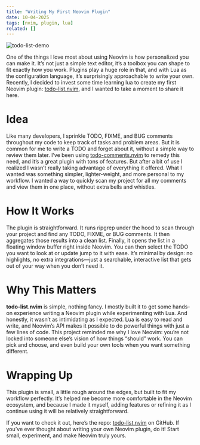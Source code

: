```yaml
---
title: "Writing My First Neovim Plugin"
date: 10-04-2025
tags: [nvim, plugin, lua]
related: []
---
```


![todo-list-demo](/images/posts/todo-list-demo.gif)

One of the things I love most about using Neovim is how personalized you can make it. It’s not just a simple text editor, it’s a toolbox you can shape to fit exactly how you work. Plugins play a huge role in that, and with Lua as the configuration language, it’s surprisingly approachable to write your own.
Recently, I decided to invest some time learning lua to create my first Neovim plugin: [todo-list.nvim](https://github.com/ZachYarbrough/todo-list.nvim), and I wanted to take a moment to share it here.
# Idea
Like many developers, I sprinkle TODO, FIXME, and BUG comments throughout my code to keep track of tasks and problem areas. But it is common for me to write a TODO and forget about it, without a simple way to review them later. I’ve been using [todo-comments.nvim](https://github.com/folke/todo-comments.nvim/tree/main) to remedy this need, and it’s a great plugin with tons of features.
But after a bit of use I realized I wasn’t really taking advantage of everything it offered. What I wanted was something simpler, lighter-weight, and more personal to my workflow. I wanted a way to quickly scan my project for all my comments and view them in one place, without extra bells and whistles.
# How It Works
The plugin is straightforward.
It runs ripgrep under the hood to scan through your project and find any TODO, FIXME, or BUG comments.
It then aggregates those results into a clean list.
Finally, it opens the list in a floating window buffer right inside Neovim. You can then select the TODO you want to look at or update jump to it with ease.
It’s minimal by design: no highlights, no extra integrations—just a searchable, interactive list that gets out of your way when you don’t need it.
# Why This Matters
**todo-list.nvim** is simple, nothing fancy. I mostly built it to get some hands-on experience writing a Neovim plugin while experimenting with Lua. And honestly, it wasn’t as intimidating as I expected. Lua is easy to read and write, and Neovim’s API makes it possible to do powerful things with just a few lines of code.
This project reminded me why I love Neovim: you’re not locked into someone else’s vision of how things “should” work. You can pick and choose, and even build your own tools when you want something different.
# Wrapping Up
This plugin is small, a little rough around the edges, but built to fit my workflow perfectly. It’s helped me become more comfortable in the Neovim ecosystem, and because I made it myself, adding features or refining it as I continue using it will be relatively straightforward.

If you want to check it out, here’s the repo:
[todo-list.nvim](https://github.com/ZachYarbrough/todo-list.nvim) on GitHub. If you’ve ever thought about writing your own Neovim plugin, do it! Start small, experiment, and make Neovim truly yours.
